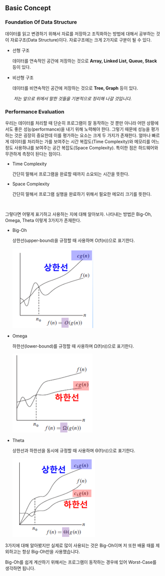 ## Basic Concept

### Foundation Of Data Structure

데이터를 읽고 변경하기 위해서 자료를 저장하고 조직화하는 방법에 대해서 공부하는 것이 자료구조(Data Structure)이다. 자료구조에는 크게 2가지로 구분이 될 수 있다.

- 선형 구조

  데이터를 연속적인 공간에 저장하는 것으로 **Array, Linked List, Queue, Stack** 등이 있다.


- 비선형 구조

  데이터를 비연속적인 공간에 저장하는 것으로 **Tree, Graph** 등이 있다.

  ​
*저는 앞으로 위에서 말한 것들을 기본적으로 정리해 나갈 것입니다.*


### Performance Evaluation

우리는 데이터를 처리할 때 단순히 프로그램이 잘 동작하는 것 뿐만 아니라 어떤 상황에서도 좋은 성능(performance)을 내기 위해 노력해야 한다. 그렇기 때문에 성능을 평가하는 것은 굉장히 중요한데 이를 평가하는 요소는 크게 두 가지가 존재한다. 얼마나 빠르게 데이터를 처리하는 가를 보여주는 시간 복잡도(Time Complexity)와 메모리를 어느 정도 사용하냐를 보여주는 공간 복잡도(Space Complexity). 특이한 점은 하드웨어와 무관하게 측정이 된다는 점이다. 

- Time Complexity

  간단히 말해서 프로그램을 완료할 때까지 소요되는 시간을 뜻한다.

- Space Complexity

  간단히 말해서 프로그램 실행을 완료하기 위해서 필요한 메모리 크기를 뜻한다.

  ​

그렇다면 어떻게 표기하고 사용하는 지에 대해 알아보자. 나타내는 방법은 Big-Oh, Omega, Theta 이렇게 3가지가 존재한다. 

- Big-Oh

  상한선(upper-bound)을 규정할 때 사용하며 O(f(n))으로 표기한다. 

  ![Big-Oh](../img/BasicConcept/1.png)


- Omega

  하한선(lower-bound)를 규정할 때 사용하며 Ω(f(n))으로 표기한다.

  ![Omega](../img/BasicConcept/2.png)


- Theta

  상한선과 하한선을 동시에 규정할 때 사용하며 Θ(f(n))으로 표기한다.

  ![Theta](../img/BasicConcept/3.png)

3가지에 대해 알아봤지만 실제로 많이 사용되는 것은 Big-Oh이며 저 또한 배울 때를 제외하고는 항상 Big-Oh만을 사용했습니다.

Big-Oh를 쉽게 계산하기 위해서는 프로그램이 동작하는 경우에 있어 Worst-Case를 생각하면 됩니다.

